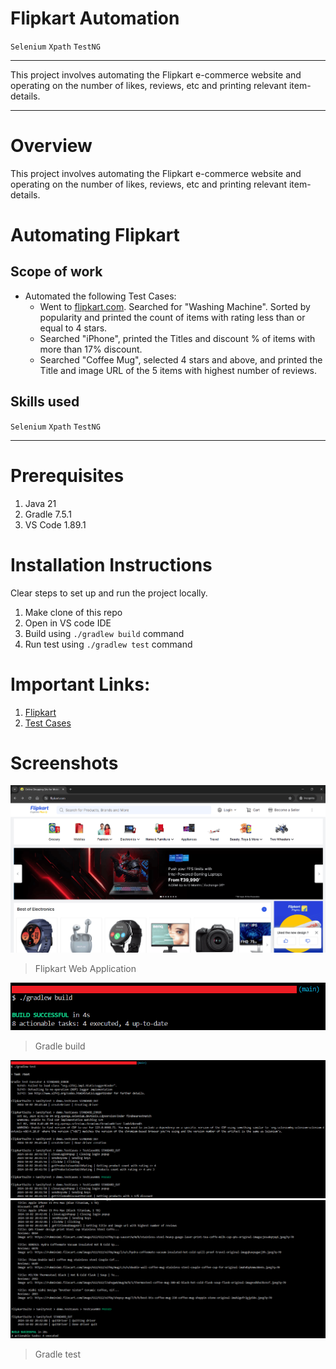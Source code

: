 # Flipkart Automation

`Selenium` `Xpath` `TestNG`

---

This project involves automating the Flipkart e-commerce website and operating on the number of likes, reviews, etc and printing relevant item-details.

---

# Overview
This project involves automating the Flipkart e-commerce website and operating on the number of likes, reviews, etc and printing relevant item-details.

# Automating Flipkart
## Scope of work
* Automated the following Test Cases:
    * Went to [flipkart.com](https://www.flipkart.com). Searched for "Washing Machine". Sorted by popularity and printed the count of items with rating less than or equal to 4 stars.
    * Searched "iPhone", printed the Titles and discount % of items with more than 17% discount.
    * Searched "Coffee Mug", selected 4 stars and above, and printed the Title and image URL of the 5 items with highest number of reviews.

## Skills used
`Selenium` `Xpath` `TestNG`

---

# Prerequisites
1. Java 21
2. Gradle 7.5.1
3. VS Code 1.89.1

# Installation Instructions
Clear steps to set up and run the project locally.
1. Make clone of this repo
2. Open in VS code IDE
3. Build using `./gradlew build` command
4. Run test using `./gradlew test` command

# Important Links:

1. [Flipkart](https://www.flipkart.com)
2. [Test Cases](https://docs.google.com/spreadsheets/d/14AtYHcjHRRCa7hKSYgbidhab7NZreFx0lf8brptd5Ig/edit?usp=sharing)

# Screenshots
![Flipkart Web Application](screenshots/Screenshot20240520003240.png)
> Flipkart Web Application

![gradle build](screenshots/Screenshot%2020241002204300.png)
> Gradle build

![gradle test](screenshots/Screenshot%2020241002204312.png)
![gradle test](screenshots/Screenshot%2020241002204334.png)
> Gradle test

